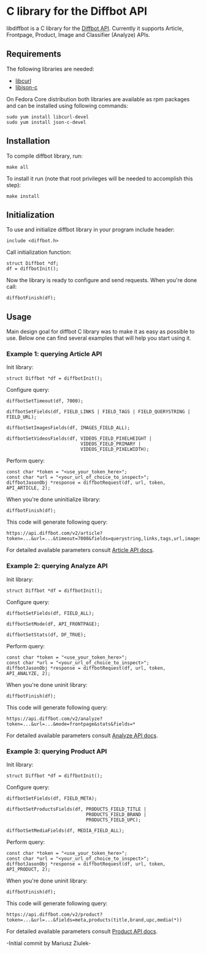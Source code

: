 # C library for the Diffbot API

libdiffbot is a C library for the [Diffbot API](http://www.diffbot.com/products/automatic/). Currently it supports Article, Frontpage, Product, Image and Classifier (Analyze) APIs. 

## Requirements

The following libraries are needed:

* [libcurl](http://curl.haxx.se/libcurl/)
* [libjson-c](https://github.com/json-c/json-c)

On Fedora Core distribution both libraries are available as rpm packages and can be installed using following commands:

    sudo yum install libcurl-devel
    sudo yum install json-c-devel

## Installation

To compile diffbot library, run:

    make all

To install it run (note that root privileges will be needed to accomplish this step):

    make install 

## Initialization

To use and initialize diffbot library in your program include header:

    include <diffbot.h>

Call initialization function:

    struct Diffbot *df;
    df = diffbotInit();

Now the library is ready to configure and send requests. When you're done call:

    diffbotFinish(df);

## Usage

Main design goal for diffbot C  library was to make it as easy as possible to use. Below one can find several examples that will help you start using it. 

### Example 1: querying Article API

Init library:

    struct Diffbot *df = diffbotInit();

Configure query:

```
diffbotSetTimeout(df, 7000);

diffbotSetFields(df, FIELD_LINKS | FIELD_TAGS | FIELD_QUERYSTRING | FIELD_URL);

diffbotSetImagesFields(df, IMAGES_FIELD_ALL);

diffbotSetVideosFields(df, VIDEOS_FIELD_PIXELHEIGHT |
                           VIDEOS_FIELD_PRIMARY |
                           VIDEOS_FIELD_PIXELWIDTH);
```

Perform query:

    const char *token = "<use_your_token_here>";
    const char *url = "<your_url_of_choice_to_inspect>";
    diffbotJasonObj *response = diffbotRequest(df, url, token, API_ARTICLE, 2);

When you're done uninitialize library:

    diffbotFinish(df);

This code will generate following query:

    https://api.diffbot.com/v2/article?token=...&url=...&timeout=7000&fields=querystring,links,tags,url,images(*),videos(pixelheight,pixelwidth,primary)

For detailed available parameters consult [Article API docs](http://www.diffbot.com/products/automatic/article/).

### Example 2: querying Analyze API

Init library:

    struct Diffbot *df = diffbotInit();

Configure query:

```
diffbotSetFields(df, FIELD_ALL);

diffbotSetMode(df, API_FRONTPAGE);

diffbotSetStats(df, DF_TRUE);

```

Perform query:

    const char *token = "<use_your_token_here>";
    const char *url = "<your_url_of_choice_to_inspect>";
    diffbotJasonObj *response = diffbotRequest(df, url, token, API_ANALYZE, 2);

When you're done uninit library:

    diffbotFinish(df);

This code will generate following query:

    https://api.diffbot.com/v2/analyze?token=...&url=...&mode=frontpage&stats&fields=*

For detailed available parameters consult [Analyze API docs](http://www.diffbot.com/products/automatic/classifier/).

### Example 3: querying Product API

Init library:

    struct Diffbot *df = diffbotInit();

Configure query:

```
diffbotSetFields(df, FIELD_META);

diffbotSetProductsFields(df, PRODUCTS_FIELD_TITLE |
                             PRODUCTS_FIELD_BRAND |
                             PRODUCTS_FIELD_UPC);

diffbotSetMediaFields(df, MEDIA_FIELD_ALL);

```

Perform query:

    const char *token = "<use_your_token_here>";
    const char *url = "<your_url_of_choice_to_inspect>";
    diffbotJasonObj *response = diffbotRequest(df, url, token, API_PRODUCT, 2);

When you're done uninit library:

    diffbotFinish(df);

This code will generate following query:

    https://api.diffbot.com/v2/product?token=...&url=...&fields=meta,products(title,brand,upc,media(*))


For detailed available parameters consult [Product API docs](http://www.diffbot.com/products/automatic/product/).

-Initial commit by Mariusz Ziulek-
